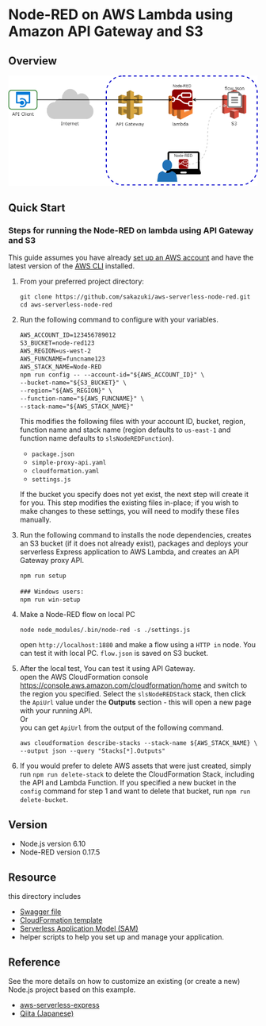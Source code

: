# Node-RED on AWS Lambda using Amazon API Gateway and S3

## Overview

![overview](node-red-on-lambda-with-api-gw-overview.png)

## Quick Start

### Steps for running the Node-RED on lambda using API Gateway and S3
This guide assumes you have already [set up an AWS account](http://docs.aws.amazon.com/AmazonSimpleDB/latest/DeveloperGuide/AboutAWSAccounts.html) and have the latest version of the [AWS CLI](https://aws.amazon.com/cli/) installed.

1. From your preferred project directory:

    ```
    git clone https://github.com/sakazuki/aws-serverless-node-red.git
    cd aws-serverless-node-red
    ```

2. Run the following command to configure with your variables.
    ```
    AWS_ACCOUNT_ID=123456789012
    S3_BUCKET=node-red123
    AWS_REGION=us-west-2
    AWS_FUNCNAME=funcname123
    AWS_STACK_NAME=Node-RED
    npm run config -- --account-id="${AWS_ACCOUNT_ID}" \
    --bucket-name="${S3_BUCKET}" \
    --region="${AWS_REGION}" \
    --function-name="${AWS_FUNCNAME}" \
    --stack-name="${AWS_STACK_NAME}"
    ```

    This modifies the following files with your account ID, bucket, region, function name and stack name (region defaults to `us-east-1` and function name defaults to `slsNodeREDFunction`). 
    - `package.json`
    - `simple-proxy-api.yaml`
    - `cloudformation.yaml`
    - `settings.js` 
    
    If the bucket you specify does not yet exist, the next step will create it for you. This step modifies the existing files in-place; if you wish to make changes to these settings, you will need to modify these files manually.

3. Run the following command to installs the node dependencies, creates an S3 bucket (if it does not already exist), packages and deploys your serverless Express application to AWS Lambda, and creates an API Gateway proxy API.
    ```
    npm run setup

    ### Windows users:
    npm run win-setup
    ```

4. Make a Node-RED flow on local PC

    ```
    node node_modules/.bin/node-red -s ./settings.js
    ```

    open `http://localhost:1880` and make a flow using a `HTTP in` node.
    You can test it with local PC.
    `flow.json` is saved on S3 bucket.

5. After the local test, You can test it using API Gateway.  
open the AWS CloudFormation console https://console.aws.amazon.com/cloudformation/home and switch to the region you specified. Select the `slsNodeREDStack` stack, then click the `ApiUrl` value under the __Outputs__ section - this will open a new page with your running API.  
    Or  
    you can get `ApiUrl` from the output of the following command.
    ```
    aws cloudformation describe-stacks --stack-name ${AWS_STACK_NAME} \
    --output json --query "Stacks[*].Outputs"
    ```

6. If you would prefer to delete AWS assets that were just created, simply run `npm run delete-stack` to delete the CloudFormation Stack, including the API and Lambda Function. If you specified a new bucket in the `config` command for step 1 and want to delete that bucket, run `npm run delete-bucket`.

## Version
- Node.js version 6.10
- Node-RED version 0.17.5

## Resource

this directory includes 

- [Swagger file](http://swagger.io/specification/)
- [CloudFormation template](https://aws.amazon.com/cloudformation/aws-cloudformation-templates/)
- [Serverless Application Model (SAM)](https://github.com/awslabs/serverless-application-model)
- helper scripts to help you set up and manage your application.

## Reference
See the more details on how to customize an existing (or create a new) Node.js project based on this example. 
- [aws-serverless-express](https://github.com/awslabs/aws-serverless-express)
- [Qiita (Japanese)](https://qiita.com/sakazuki/private/9d55ac14432e73524e04)
